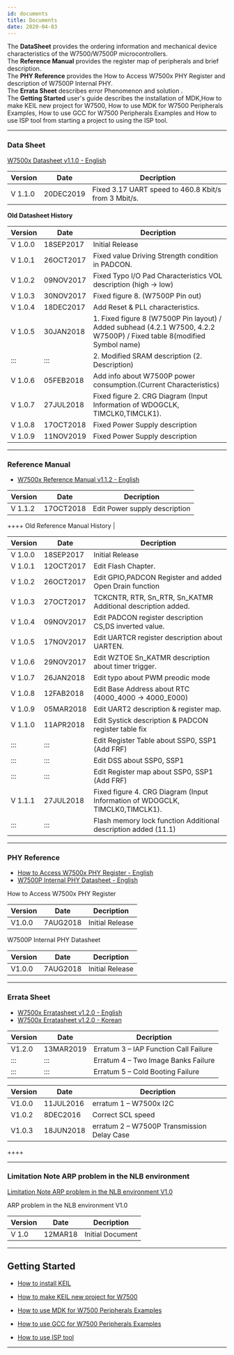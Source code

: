 ```yaml
---
id: documents
title: Documents
date: 2020-04-03
---
```



The **DataSheet** provides the ordering information and mechanical device characteristics of the W7500/W7500P microcontrollers.  
The **Reference Manual** provides the register map of peripherals and brief description.  
The **PHY Reference** provides the How to Access W7500x PHY Register and description of W7500P Internal PHY.  
The **Errata Sheet** describes error Phenomenon and solution .  
The **Getting Started** user's guide describes the installation of MDK,How to make KEIL new project for W7500, How to use MDK for W7500 Peripherals Examples, How to use GCC for W7500 Peripherals Examples and How to use ISP tool from starting a project to using the ISP tool.

-------------------


### Data Sheet

<a href="/img/products/w7500/w7500x_ds_v110.pdf" target="_blank">W7500x Datasheet v1.1.0 - English</a>

| Version | Date      | Decription                                           |
| ------- | --------- | ---------------------------------------------------- |
| V 1.1.0 | 20DEC2019 | Fixed 3.17 UART speed to 460.8 Kbit/s from 3 Mbit/s. |



**Old Datasheet History**

| Version | Date      | Decription     |                                                                                                 
| ------- | --------- | ----------------|
| V 1.0.0 | 18SEP2017 | Initial Release                                                                                                          |
| V 1.0.1 | 26OCT2017 | Fixed value Driving Strength condition in PADCON.                                                                        |
| V 1.0.2 | 09NOV2017 | Fixed Typo I/O Pad Characteristics VOL description (high -\> low)                                                        |
| V 1.0.3 | 30NOV2017 | Fixed figure 8. (W7500P Pin out)                                                                                         |
| V 1.0.4 | 18DEC2017 | Add Reset & PLL characteristics.                                                                                         |
| V 1.0.5 | 30JAN2018 | 1\. Fixed figure 8 (W7500P Pin layout) / Added subhead (4.2.1 W7500, 4.2.2 W7500P) / Fixed table 8(modified Symbol name) |
| :::     | :::       | 2\. Modified SRAM description (2. Description)                                                                           |
| V 1.0.6 | 05FEB2018 | Add info about W7500P power consumption.(Current Characteristics)                                                        |
| V 1.0.7 | 27JUL2018 | Fixed figure 2. CRG Diagram (Input Information of WDOGCLK, TIMCLK0,TIMCLK1).                                             |
| V 1.0.8 | 17OCT2018 | Fixed Power Supply description                                                                                           |
| V 1.0.9 | 11NOV2019 | Fixed Power Supply description                                                                                           |


-------------------



### Reference Manual

  - <a href="/img/products/w7500/w7500x_rm_v112_20181017_.pdf" target="_blank">W7500x Reference Manual v1.1.2 - English</a>



| Version | Date      | Decription                    |
| ------- | --------- | ----------------------------- |
| V 1.1.2 | 17OCT2018 | Edit Power supply description |



 ++++ Old Reference Manual History |

| Version | Date      | Decription                                                                   |
| ------- | --------- | ---------------------------------------------------------------------------- |
| V 1.0.0 | 18SEP2017 | Initial Release                                                              |
| V 1.0.1 | 12OCT2017 | Edit Flash Chapter.                                                          |
| V 1.0.2 | 26OCT2017 | Edit GPIO,PADCON Register and added Open Drain function                      |
| V 1.0.3 | 27OCT2017 | TCKCNTR, RTR, Sn\_RTR, Sn\_KATMR Additional description added.               |
| V 1.0.4 | 09NOV2017 | Edit PADCON register description CS,DS inverted value.                       |
| V 1.0.5 | 17NOV2017 | Edit UARTCR register description about UARTEN.                               |
| V 1.0.6 | 29NOV2017 | Edit WZTOE Sn\_KATMR description about timer trigger.                        |
| V 1.0.7 | 26JAN2018 | Edit typo about PWM preodic mode                                             |
| V 1.0.8 | 12FAB2018 | Edit Base Address about RTC (4000\_4000 -\> 4000\_E000)                      |
| V 1.0.9 | 05MAR2018 | Edit UART2 description & register map.                                       |
| V 1.1.0 | 11APR2018 | Edit Systick description & PADCON register table fix                         |
| :::     | :::       | Edit Register Table about SSP0, SSP1 (Add FRF)                               |
| :::     | :::       | Edit DSS about SSP0, SSP1                                                    |
| :::     | :::       | Edit Register map about SSP0, SSP1 (Add FRF)                                 |
| V 1.1.1 | 27JUL2018 | Fixed figure 4. CRG Diagram (Input Information of WDOGCLK, TIMCLK0,TIMCLK1). |
| :::     | :::       | Flash memory lock function Additional description added (11.1)               |


-------------------


### PHY Reference

  - <a href="/img/products/w7500p/ref_sch/how_to_access_phy_application_note_v100.pdf" target="_blank">How to Access W7500x PHY Register - English</a>
  - <a href="http://www.bdtic.com/DataSheet/ICplus/IP101G_DS_R01_20121224.pdf" target="_blank">W7500P Internal PHY Datasheet - English</a>


How to Access W7500x PHY Register

| Version | Date     | Decription      |
| ------- | -------- | --------------- |
| V1.0.0  | 7AUG2018 | Initial Release |

W7500P Internal PHY Datasheet

| Version | Date     | Decription      |
| ------- | -------- | --------------- |
| V1.0.0  | 7AUG2018 | Initial Release |



-----


### Errata Sheet
- <a href="/img/products/w7500/w7500x_erratasheet_v120e.pdf" target="_blank">W7500x Erratasheet v1.2.0 - English</a>
- <a href="/img/products/w7500/w7500x_erratasheet_v120k.pdf" target="_blank">W7500x Erratasheet v1.2.0 - Korean</a>



| Version | Date      | Decription                            |
| ------- | --------- | ------------------------------------- |
| V1.2.0  | 13MAR2019 | Erratum 3 – IAP Function Call Failure |
| :::     | :::       | Erratum 4 – Two Image Banks Failure   |
| :::     | :::       | Erratum 5 – Cold Booting Failure      |



| Version | Date      | Decription                                 |
| ------- | --------- | ------------------------------------------ |
| V1.0.0  | 11JUL2016 | erratum 1 – W7500x I2C                     |
| V1.0.2  | 8DEC2016  | Correct SCL speed                          |
| V1.0.3  | 18JUN2018 | erratum 2 – W7500P Transmission Delay Case |

++++


-----


### Limitation Note ARP problem in the NLB environment

<a href="/img/products/w7500/w7500_arp_problem_in_the_nlb.pdf" target="_blank">Limitation Note ARP problem in the NLB environment V1.0</a>

ARP problem in the NLB environment V1.0

| Version | Date    | Decription       |
| ------- | ------- | ---------------- |
| V 1.0   | 12MAR18 | Initial Document |

-----


## Getting Started

  - [How to install KEIL](../W7500/documents/appnote/How_to_install_KEIL.md)

  - [How to make KEIL new project for W7500](../W7500/documents/appnote/How_to_make_KEIL_new_project_for_W7500.md)

  - [How to use MDK for W7500 Peripherals Examples](../W7500/documents/appnote/how-to-use-mdk-for-w7500-peripherals-examples)
    
  - [How to use GCC for W7500 Peripherals Examples](../W7500/documents/appnote/How_to_use_GCC_for_W7500_Peripherals_Examples.md)
  
  - [How to use ISP tool](../W7500/documents/appnote/How-to-use-ISP-tool.md)
  
-----
